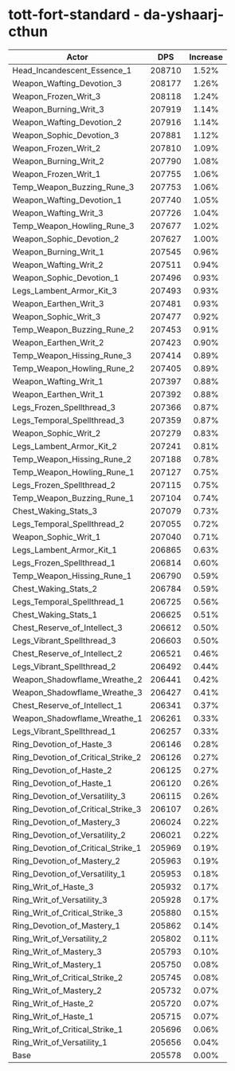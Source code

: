 # tott-fort-standard - da-yshaarj-cthun
| Actor | DPS | Increase |
|---|:---:|:---:|
|Head_Incandescent_Essence_1|208710|1.52%|
|Weapon_Wafting_Devotion_3|208177|1.26%|
|Weapon_Frozen_Writ_3|208118|1.24%|
|Weapon_Burning_Writ_3|207919|1.14%|
|Weapon_Wafting_Devotion_2|207916|1.14%|
|Weapon_Sophic_Devotion_3|207881|1.12%|
|Weapon_Frozen_Writ_2|207810|1.09%|
|Weapon_Burning_Writ_2|207790|1.08%|
|Weapon_Frozen_Writ_1|207755|1.06%|
|Temp_Weapon_Buzzing_Rune_3|207753|1.06%|
|Weapon_Wafting_Devotion_1|207740|1.05%|
|Weapon_Wafting_Writ_3|207726|1.04%|
|Temp_Weapon_Howling_Rune_3|207677|1.02%|
|Weapon_Sophic_Devotion_2|207627|1.00%|
|Weapon_Burning_Writ_1|207545|0.96%|
|Weapon_Wafting_Writ_2|207511|0.94%|
|Weapon_Sophic_Devotion_1|207496|0.93%|
|Legs_Lambent_Armor_Kit_3|207493|0.93%|
|Weapon_Earthen_Writ_3|207481|0.93%|
|Weapon_Sophic_Writ_3|207477|0.92%|
|Temp_Weapon_Buzzing_Rune_2|207453|0.91%|
|Weapon_Earthen_Writ_2|207423|0.90%|
|Temp_Weapon_Hissing_Rune_3|207414|0.89%|
|Temp_Weapon_Howling_Rune_2|207405|0.89%|
|Weapon_Wafting_Writ_1|207397|0.88%|
|Weapon_Earthen_Writ_1|207392|0.88%|
|Legs_Frozen_Spellthread_3|207366|0.87%|
|Legs_Temporal_Spellthread_3|207359|0.87%|
|Weapon_Sophic_Writ_2|207279|0.83%|
|Legs_Lambent_Armor_Kit_2|207241|0.81%|
|Temp_Weapon_Hissing_Rune_2|207188|0.78%|
|Temp_Weapon_Howling_Rune_1|207127|0.75%|
|Legs_Frozen_Spellthread_2|207115|0.75%|
|Temp_Weapon_Buzzing_Rune_1|207104|0.74%|
|Chest_Waking_Stats_3|207079|0.73%|
|Legs_Temporal_Spellthread_2|207055|0.72%|
|Weapon_Sophic_Writ_1|207040|0.71%|
|Legs_Lambent_Armor_Kit_1|206865|0.63%|
|Legs_Frozen_Spellthread_1|206814|0.60%|
|Temp_Weapon_Hissing_Rune_1|206790|0.59%|
|Chest_Waking_Stats_2|206784|0.59%|
|Legs_Temporal_Spellthread_1|206725|0.56%|
|Chest_Waking_Stats_1|206625|0.51%|
|Chest_Reserve_of_Intellect_3|206612|0.50%|
|Legs_Vibrant_Spellthread_3|206603|0.50%|
|Chest_Reserve_of_Intellect_2|206521|0.46%|
|Legs_Vibrant_Spellthread_2|206492|0.44%|
|Weapon_Shadowflame_Wreathe_2|206441|0.42%|
|Weapon_Shadowflame_Wreathe_3|206427|0.41%|
|Chest_Reserve_of_Intellect_1|206341|0.37%|
|Weapon_Shadowflame_Wreathe_1|206261|0.33%|
|Legs_Vibrant_Spellthread_1|206257|0.33%|
|Ring_Devotion_of_Haste_3|206146|0.28%|
|Ring_Devotion_of_Critical_Strike_2|206126|0.27%|
|Ring_Devotion_of_Haste_2|206125|0.27%|
|Ring_Devotion_of_Haste_1|206120|0.26%|
|Ring_Devotion_of_Versatility_3|206115|0.26%|
|Ring_Devotion_of_Critical_Strike_3|206107|0.26%|
|Ring_Devotion_of_Mastery_3|206024|0.22%|
|Ring_Devotion_of_Versatility_2|206021|0.22%|
|Ring_Devotion_of_Critical_Strike_1|205969|0.19%|
|Ring_Devotion_of_Mastery_2|205963|0.19%|
|Ring_Devotion_of_Versatility_1|205953|0.18%|
|Ring_Writ_of_Haste_3|205932|0.17%|
|Ring_Writ_of_Versatility_3|205928|0.17%|
|Ring_Writ_of_Critical_Strike_3|205880|0.15%|
|Ring_Devotion_of_Mastery_1|205862|0.14%|
|Ring_Writ_of_Versatility_2|205802|0.11%|
|Ring_Writ_of_Mastery_3|205793|0.10%|
|Ring_Writ_of_Mastery_1|205750|0.08%|
|Ring_Writ_of_Critical_Strike_2|205745|0.08%|
|Ring_Writ_of_Mastery_2|205732|0.07%|
|Ring_Writ_of_Haste_2|205720|0.07%|
|Ring_Writ_of_Haste_1|205715|0.07%|
|Ring_Writ_of_Critical_Strike_1|205696|0.06%|
|Ring_Writ_of_Versatility_1|205656|0.04%|
|Base|205578|0.00%|
